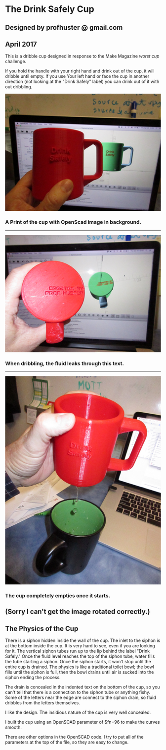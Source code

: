 # The Drink Safely Cup
## Designed by profhuster @ gmail.com
## April 2017
This is a dribble cup designed in response to the Make Magazine _worst 
cup_ challenge.

If you hold the handle with your right hand 
and drink out of the cup, it will dribble until empty. If you use 
Your left hand or face the cup in another direction (not looking at 
the "Drink Safely" label) you can drink out of it with out dribbling. 

![Cup with OpenScad in background](DSCup1.JPG "The Drink Safely Cup")
### A Print of the cup with OpenScad image in background.
---

![Bottom of cup](DSCup2.JPG "The text on the bottom dribbles")
### When dribbling, the fluid leaks through this text.
---

![Cup with OpenScad in background](DSCup3.JPG "The cup in action")
### The cup completely empties once it starts.
(Sorry I can't get the image rotated correctly.)
---

## The Physics of the Cup
There is a siphon hidden inside the wall of the cup. The inlet to the 
siphon is at the bottom inside the cup. It is very hard to see, even 
if you are looking for it. The vertical siphon tubes run up to the lip 
behind the label "Drink Safely." Once the fluid level reaches the top 
of the siphon tube, water fills the tube starting a siphon. Once the 
siphon starts, it won't stop until the entire cup is drained. The physics 
is like a traditional toilet bowl; the bowl fills until the siphon is 
full, then the bowl drains until air is sucked into the siphon ending 
the process.

The drain is concealed in the indented text on the bottom of the cup, 
so you can't tell that there is a connection to the siphon tube or 
anything fishy.
Some of the letters near the edge are connect to the siphon drain, so 
fluid dribbles from the letters themselves.

I like the design. The insidious nature of the cup is very well 
concealed. 

I built the cup using an OpenSCAD parameter of $fn=96 to make the 
curves smooth.

There are other options in the OpenSCAD code. I try to put all of the 
parameters at the top of the file, so they are easy to change. 
